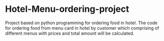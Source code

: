 # Hotel-Menu-ordering-project
Project based on python programming for ordering food in hotel.
The code for ordering food from menu card in hotel by customer which comprising of different menus with prices and total amount will be calculated.

